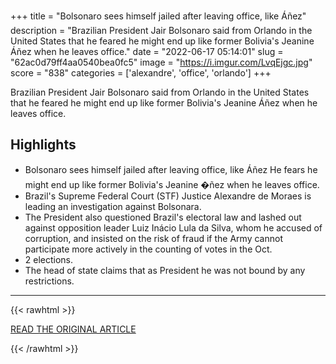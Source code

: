 +++
title = "Bolsonaro sees himself jailed after leaving office, like Áñez"
description = "Brazilian President Jair Bolsonaro said from Orlando in the United States that he feared he might end up like former Bolivia's Jeanine Áñez when he leaves office."
date = "2022-06-17 05:14:01"
slug = "62ac0d79ff4aa0540bea0fc5"
image = "https://i.imgur.com/LvqEjgc.jpg"
score = "838"
categories = ['alexandre', 'office', 'orlando']
+++

Brazilian President Jair Bolsonaro said from Orlando in the United States that he feared he might end up like former Bolivia's Jeanine Áñez when he leaves office.

## Highlights

- Bolsonaro sees himself jailed after leaving office, like Áñez He fears he might end up like former Bolivia's Jeanine �ñez when he leaves office.
- Brazil's Supreme Federal Court (STF) Justice Alexandre de Moraes is leading an investigation against Bolsonara.
- The President also questioned Brazil's electoral law and lashed out against opposition leader Luiz Inácio Lula da Silva, whom he accused of corruption, and insisted on the  risk of fraud if the Army cannot participate more actively in the counting of votes in the Oct.
- 2 elections.
- The head of state claims that as President he was not bound by any restrictions.

---

{{< rawhtml >}}
  <p class="article-category">
    <a target="_blank" href="https://en.mercopress.com/2022/06/13/bolsonaro-sees-himself-jailed-after-leaving-office-like-nez">READ THE ORIGINAL ARTICLE</a>
  </p>
{{< /rawhtml >}}
